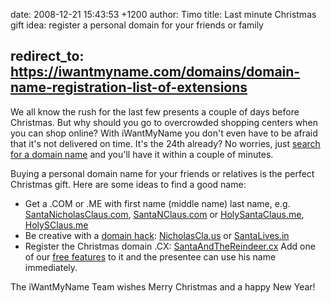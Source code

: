 date: 2008-12-21 15:43:53 +1200
author: Timo
title: Last minute Christmas gift idea: register a personal domain for your friends or family


redirect_to: https://iwantmyname.com/domains/domain-name-registration-list-of-extensions
----

We all know the rush for the last few presents a couple of days before Christmas. But why should you go to overcrowded shopping centers when you can shop online? With iWantMyName you don't even have to be afraid that it's not delivered on time. It's the 24th already? No worries, just [search for a domain name](https://iwantmyname.com/) and you'll have it within a couple of minutes.

Buying a personal domain name for your friends or relatives is the perfect Christmas gift. Here are some ideas to find a good name:

*   Get a .COM or .ME with first name (middle name) last name, e.g. [SantaNicholasClaus.com](https://iwantmyname.com/search/?domain=SantaNicholasClaus.com), [SantaNClaus.com](https://iwantmyname.com/search/?domain=SantaNClaus.com) or [HolySantaClaus.me](https://iwantmyname.com/search/?domain=HolySantaClaus.me), [HolySClaus.me](https://iwantmyname.com/search/?domain=HolySClaus.me)
*   Be creative with a [domain hack](http://en.wikipedia.org/wiki/Domain_hack): [NicholasCla.us](https://iwantmyname.com/search/?domain=NicholasCla.us) or [SantaLives.in](https://iwantmyname.com/search/?domain=SantaLives.in)
*   Register the Christmas domain .CX: [SantaAndTheReindeer.cx](https://iwantmyname.com/search/?domain=SantaAndTheReindeer.cx)
Add one of our [free features](https://iwantmyname.com/features/custom-domain-applications-and-dns) to it and the presentee can use his name immediately. 

The iWantMyName Team wishes Merry Christmas and a happy New Year!
